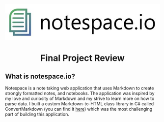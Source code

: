 <p align="center">
  <img src="https://github.com/Karrotts/notespace.io/blob/main/doc/wireframe/notespace%20logo.JPG?raw=true">
</p>
<h1 align="center"><strong>Final Project Review</strong><br></h1>

## What is notespace.io?
Notespace is a note taking web application that uses Markdown to create strongly formatted notes, and notebooks. The application was inspired by my love and curiosity of Markdown and my strive to learn more on how to parse data. I built a custom Markdown-to-HTML class library in C# called ConvertMarkdown (you can find it [here](asdfa)) which was the most challenging part of building this application.
